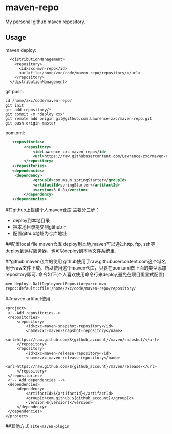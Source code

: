 # maven-repo
My personal github maven repository.

## Usage
maven deploy:
```
  <distributionManagement>
    <repository>
      <id>zxc-mvn-repo</id>
      <url>file:/home/zxc/code/maven-repo/repository/</url>
    </repository>
  </distributionManagement>
```

git push:
```
cd /home/zxc/code/maven-repo/
git init
git add repository/*
git commit -m 'deploy xxx'
git remote add origin git@github.com:Lawrence-zxc/maven-repo.git
git push origin master
```

pom.xml:
```xml
   <repositories>
        <repository>
            <id>Lawrence-zxc-maven-repo</id>
            <url>https://raw.githubusercontent.com/Lawrence-zxc/maven-repo/master/repository</url>
        </repository>
   </repositories>
   <dependencies>
   	<dependency>
      		<groupId>com.msun.springStarter</groupId>
    		<artifactId>springStarter</artifactId>
    		<version>3.0.8</version>
    	</dependency>
   </dependencies>
```

#在github上搭建个人maven仓库
主要分三步：

* deploy到本地目录
* 把本地目录提交到gtihub上
* 配置github地址为仓库地址

##配置local file maven仓库
deploy到本地,maven可以通过http, ftp, ssh等deploy到远程服务器，也可以deploy到本地文件系统里.

##github maven仓库的使用
github使用了raw.githubusercontent.com这个域名用于raw文件下载。所以使用这个maven仓库，只要在pom.xml做上面的类型添加repository即可.
命令如下(个人喜欢使用命令行来deploy,避免在项目里显式配置):
```
mvn deploy -DaltDeploymentRepository=zxc-mvn-repo::default::file:/home/zxc/code/maven-repo/repository/
```
##maven artifact使用
```
<project>
 <!--Add repositories-->
 <repositories>
     <repository>
         <id>zxc-maven-snapshot-repository</id>
         <name>zxc-maven-snapshot-repository</name>
         <url>https://raw.github.com/${github_account}/maven/snapshot/</url>
     </repository>
     <repository>
         <id>zxc-maven-release-repository</id>
         <name>zxc-maven-release-repository</name>
         <url>https://raw.github.com/${github_account}/maven/release/</url>
     </repository>
 </repositories>
 <!-- Add dependencies -->
 <dependencies>
     <dependency>
         <artifactId>${artifactId}</artifactId>
         <groupId>com.github.${github_account}</groupId>
         <version>${version}</version>
     </dependency>
 </dependencies>
</project>
```

##其他方式
`site-maven-plugin`
